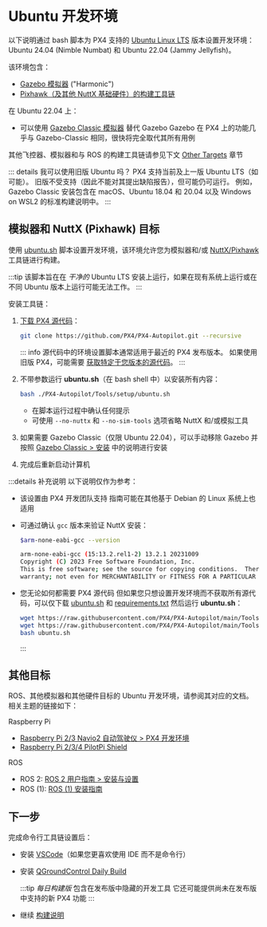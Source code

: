 # Ubuntu 开发环境

以下说明通过 bash 脚本为 PX4 支持的 [Ubuntu Linux LTS](https://wiki.ubuntu.com/LTS) 版本设置开发环境：Ubuntu 24.04 (Nimble Numbat) 和 Ubuntu 22.04 (Jammy Jellyfish)。

该环境包含：

- [Gazebo 模拟器](../sim_gazebo_gz/index.md) ("Harmonic")
- [Pixhawk（及其他 NuttX 基础硬件）的构建工具链](../dev_setup/building_px4.md#nuttx-pixhawk-based-boards)

在 Ubuntu 22.04 上：

- 可以使用 [Gazebo Classic 模拟器](../sim_gazebo_classic/index.md) 替代 Gazebo
  Gazebo 在 PX4 上的功能几乎与 Gazebo-Classic 相同，很快将完全取代其所有用例

其他飞控器、模拟器和与 ROS 的构建工具链请参见下文 [Other Targets](#other-targets) 章节

::: details 我可以使用旧版 Ubuntu 吗？
PX4 支持当前及上一版 Ubuntu LTS（如可能）。
旧版不受支持（因此不能对其提出缺陷报告），但可能仍可运行。
例如，Gazebo Classic 安装包含在 macOS、Ubuntu 18.04 和 20.04 以及 Windows on WSL2 的标准构建说明中。
:::

## 模拟器和 NuttX (Pixhawk) 目标

使用 [ubuntu.sh](https://github.com/PX4/PX4-Autopilot/blob/main/Tools/setup/ubuntu.sh) 脚本设置开发环境，该环境允许您为模拟器和/或 [NuttX/Pixhawk](../dev_setup/building_px4.md#nuttx-pixhawk-based-boards) 工具链进行构建。

:::tip
该脚本旨在在 _干净的_ Ubuntu LTS 安装上运行，如果在现有系统上运行或在不同 Ubuntu 版本上运行可能无法工作。
:::

安装工具链：

1. [下载 PX4 源代码](../dev_setup/building_px4.md)：

   ```sh
   git clone https://github.com/PX4/PX4-Autopilot.git --recursive
   ```

   ::: info
   源代码中的环境设置脚本通常适用于最近的 PX4 发布版本。
   如果使用旧版 PX4，可能需要 [获取特定于您版本的源代码](../contribute/git_examples.md#get-a-specific-release)。
   :::

2. 不带参数运行 **ubuntu.sh**（在 bash shell 中）以安装所有内容：

   ```sh
   bash ./PX4-Autopilot/Tools/setup/ubuntu.sh
   ```

   - 在脚本运行过程中确认任何提示
   - 可使用 `--no-nuttx` 和 `--no-sim-tools` 选项省略 NuttX 和/或模拟工具

3. 如果需要 Gazebo Classic（仅限 Ubuntu 22.04），可以手动移除 Gazebo 并按照 [Gazebo Classic > 安装](../sim_gazebo_classic/index.md#installation) 中的说明进行安装

4. 完成后重新启动计算机

:::details 补充说明
以下说明仅作为参考：

- 该设置由 PX4 开发团队支持
  指南可能在其他基于 Debian 的 Linux 系统上也适用
- 可通过确认 `gcc` 版本来验证 NuttX 安装：

  ```sh
  $arm-none-eabi-gcc --version

  arm-none-eabi-gcc (15:13.2.rel1-2) 13.2.1 20231009
  Copyright (C) 2023 Free Software Foundation, Inc.
  This is free software; see the source for copying conditions.  There is NO
  warranty; not even for MERCHANTABILITY or FITNESS FOR A PARTICULAR PURPOSE.
  ```

- 您无论如何都需要 PX4 源代码
  但如果您只想设置开发环境而不获取所有源代码，可以仅下载 [ubuntu.sh](https://github.com/PX4/PX4-Autopilot/blob/main/Tools/setup/ubuntu.sh) 和 [requirements.txt](https://github.com/PX4/PX4-Autopilot/blob/main/Tools/setup/requirements.txt) 然后运行 **ubuntu.sh**：

  ```sh
  wget https://raw.githubusercontent.com/PX4/PX4-Autopilot/main/Tools/setup/ubuntu.sh
  wget https://raw.githubusercontent.com/PX4/PX4-Autopilot/main/Tools/setup/requirements.txt
  bash ubuntu.sh
  ```

  :::

## 其他目标

ROS、其他模拟器和其他硬件目标的 Ubuntu 开发环境，请参阅其对应的文档。
相关主题的链接如下：

Raspberry Pi

- [Raspberry Pi 2/3 Navio2 自动驾驶仪 > PX4 开发环境](../flight_controller/raspberry_pi_navio2.md#px4-development-environment)
- [Raspberry Pi 2/3/4 PilotPi Shield](../flight_controller/raspberry_pi_pilotpi.md)

ROS

- ROS 2: [ROS 2 用户指南 > 安装与设置](../ros2/user_guide.md#installation-setup)
- ROS (1): [ROS (1) 安装指南](../ros/mavros_installation.md)

## 下一步

完成命令行工具链设置后：

- 安装 [VSCode](../dev_setup/vscode.md)（如果您更喜欢使用 IDE 而不是命令行）
- 安装 [QGroundControl Daily Build](../dev_setup/qgc_daily_build.md)

  :::tip
  _每日构建版_ 包含在发布版中隐藏的开发工具
  它还可能提供尚未在发布版中支持的新 PX4 功能
  :::

- 继续 [构建说明](../dev_setup/building_px4.md)